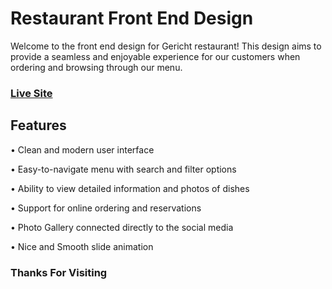 # Restaurant Front End Design
Welcome to the front end design for Gericht restaurant! This design aims to provide a seamless and enjoyable
experience for our customers when ordering and browsing through our menu.

### [Live Site](https://restaurant-frontend-design-1d38.vercel.app/)

## Features
• Clean and modern user interface

• Easy-to-navigate menu with search and filter options

• Ability to view detailed information and photos of dishes

• Support for online ordering and reservations

• Photo Gallery connected directly to the social media

• Nice and Smooth slide animation

### Thanks For Visiting

